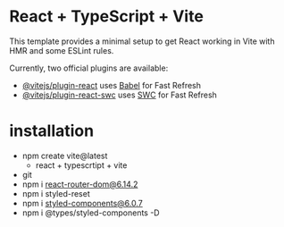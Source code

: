 # React + TypeScript + Vite

This template provides a minimal setup to get React working in Vite with HMR and some ESLint rules.

Currently, two official plugins are available:

- [@vitejs/plugin-react](https://github.com/vitejs/vite-plugin-react/blob/main/packages/plugin-react) uses [Babel](https://babeljs.io/) for Fast Refresh
- [@vitejs/plugin-react-swc](https://github.com/vitejs/vite-plugin-react/blob/main/packages/plugin-react-swc) uses [SWC](https://swc.rs/) for Fast Refresh

# installation

- npm create vite@latest
  - react + typescrtipt + vite
- git
- npm i react-router-dom@6.14.2
- npm i styled-reset
- npm i styled-components@6.0.7
- npm i @types/styled-components -D
